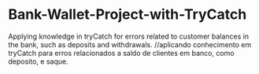 # Bank-Wallet-Project-with-TryCatch
Applying knowledge in tryCatch for errors related to customer balances in the bank, such as deposits and withdrawals. //aplicando conhecimento em tryCatch para erros relacionados a saldo de clientes em banco, como deposito, e saque.
